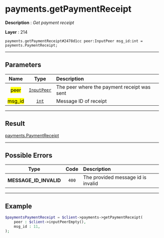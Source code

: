 # payments.getPaymentReceipt

**Description** : *Get payment receipt*

**Layer** : 214

```tl
payments.getPaymentReceipt#2478d1cc peer:InputPeer msg_id:int = payments.PaymentReceipt;
```

---

## Parameters

| Name | Type | Description |
| :---: | :---: | :--- |
| <mark>peer</mark> | [`InputPeer`](type/InputPeer) | The peer where the payment receipt was sent |
| <mark>msg_id</mark> | [`int`](type/int) | Message ID of receipt |

---

## Result

[payments.PaymentReceipt](type/payments.PaymentReceipt)

---

## Possible Errors

| Type | Code | Description |
| :---: | :---: | :--- |
| **MESSAGE_ID_INVALID** | `400` | The provided message id is invalid |

---

## Example

```php
$paymentsPaymentReceipt = $client->payments->getPaymentReceipt(
	peer : $client->inputPeerEmpty(),
	msg_id : 11,
);
```
